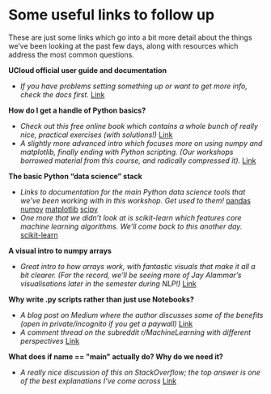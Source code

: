 # Some useful links to follow up

These are just some links which go into a bit more detail about the things we’ve been looking at the past few days, along with resources which address the most common questions.

**UCloud official user guide and documentation**
- *If you have problems setting something up or want to get more info, check the docs first.*
[Link](https://docs.cloud.sdu.dk/)

**How do I get a handle of Python basics?**
- *Check out this free online book which contains a whole bunch of really nice, practical exercises (with solutions!)*
[Link](https://automatetheboringstuff.com/)
- *A slightly more advanced intro which focuses more on using numpy and matplotlib, finally ending with Python scripting. (Our workshops borrowed material from this course, and radically compressed it).*
[Link](https://swcarpentry.github.io/python-novice-inflammation/)

**The basic Python “data science” stack**
- *Links to documentation for the main Python data science tools that we’ve been working with in this workshop. Get used to them!*
[pandas](https://pandas.pydata.org/)
[numpy](https://numpy.org/)
[matplotlib](https://matplotlib.org/)
[scipy](https://scipy.org/)
- *One more that we didn’t look at is scikit-learn which features core machine learning algorithms. We’ll come back to this another day.*
[scikit-learn](https://scikit-learn.org/stable/)

**A visual intro to numpy arrays**
- *Great intro to how arrays work, with fantastic visuals that make it all a bit clearer. (For the record, we’ll be seeing more of Jay Alammar’s visualisations later in the semester during NLP!)*
[Link](https://jalammar.github.io/visual-numpy/)

**Why write .py scripts rather than just use Notebooks?** 
- *A blog post on Medium where the author discusses some of the benefits (open in private/incognito if you get a paywall)*
[Link](https://towardsdatascience.com/5-reasons-why-you-should-switch-from-jupyter-notebook-to-scripts-cb3535ba9c95)
- *A comment thread on the subreddit r/MachineLearning with different perspectives*
[Link](https://www.reddit.com/r/MachineLearning/comments/be72vd/d_notebooks_versus_scripts_whats_your_workflow/)

**What does if __name__ == "__main__" actually do? Why do we need it?**
- *A really nice discussion of this on StackOverflow; the top answer is one of the best explanations I’ve come across*
[Link](https://stackoverflow.com/questions/419163/what-does-if-name-main-do)
